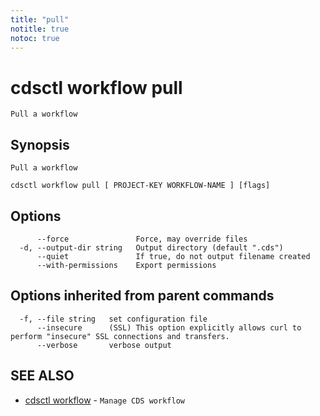 ```yaml
---
title: "pull"
notitle: true
notoc: true
---
```

# cdsctl workflow pull

`Pull a workflow`

## Synopsis

`Pull a workflow`

```
cdsctl workflow pull [ PROJECT-KEY WORKFLOW-NAME ] [flags]
```

## Options

```
      --force               Force, may override files
  -d, --output-dir string   Output directory (default ".cds")
      --quiet               If true, do not output filename created
      --with-permissions    Export permissions
```

## Options inherited from parent commands

```
  -f, --file string   set configuration file
      --insecure      (SSL) This option explicitly allows curl to perform "insecure" SSL connections and transfers.
      --verbose       verbose output
```

## SEE ALSO

* [cdsctl workflow](/docs/components/cdsctl/workflow/)	 - `Manage CDS workflow`

